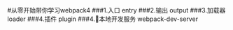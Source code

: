 #从零开始带你学习webpack4
###1.入口 entry
###2.输出 output
###3.加载器 loader
###4.插件 plugin
###4.本地开发服务 webpack-dev-server